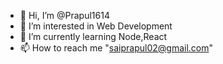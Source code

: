 - 👋 Hi, I’m @Prapul1614
- 👀 I’m interested in Web Development
- 🌱 I’m currently learning Node,React
- 📫 How to reach me "saiprapul02@gmail.com"

<!---
Prapul1614/Prapul1614 is a ✨ special ✨ repository because its `README.md` (this file) appears on your GitHub profile.
You can click the Preview link to take a look at your changes.
--->
